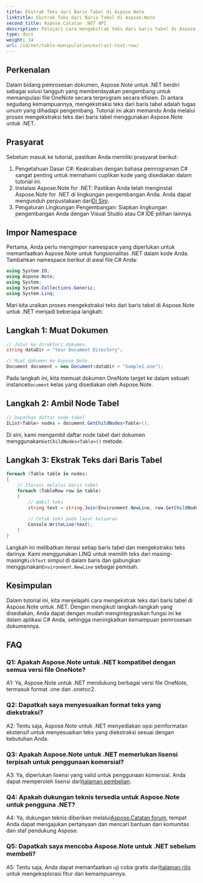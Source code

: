 ```yaml
---
title: Ekstrak Teks dari Baris Tabel di Aspose.Note
linktitle: Ekstrak Teks dari Baris Tabel di Aspose.Note
second_title: Aspose.Catatan .NET API
description: Pelajari cara mengekstrak teks dari baris tabel di Aspose.Note untuk .NET dengan tutorial komprehensif ini.
type: docs
weight: 14
url: /id/net/table-manipulation/extract-text-row/
---
```

## Perkenalan

Dalam bidang pemrosesan dokumen, Aspose.Note untuk .NET berdiri sebagai solusi tangguh yang memberdayakan pengembang untuk memanipulasi file OneNote secara terprogram secara efisien. Di antara segudang kemampuannya, mengekstraksi teks dari baris tabel adalah tugas umum yang dihadapi pengembang. Tutorial ini akan memandu Anda melalui proses mengekstraksi teks dari baris tabel menggunakan Aspose.Note untuk .NET.

## Prasyarat

Sebelum masuk ke tutorial, pastikan Anda memiliki prasyarat berikut:

1. Pengetahuan Dasar C#: Keakraban dengan bahasa pemrograman C# sangat penting untuk memahami cuplikan kode yang disediakan dalam tutorial ini.
2.  Instalasi Aspose.Note for .NET: Pastikan Anda telah menginstal Aspose.Note for .NET di lingkungan pengembangan Anda. Anda dapat mengunduh perpustakaan dari[Di Sini](https://releases.aspose.com/note/net/).
3. Pengaturan Lingkungan Pengembangan: Siapkan lingkungan pengembangan Anda dengan Visual Studio atau C# IDE pilihan lainnya.

## Impor Namespace

Pertama, Anda perlu mengimpor namespace yang diperlukan untuk memanfaatkan Aspose.Note untuk fungsionalitas .NET dalam kode Anda. Tambahkan namespace berikut di awal file C# Anda:

```csharp
using System.IO;
using Aspose.Note;
using System;
using System.Collections.Generic;
using System.Linq;
```

Mari kita uraikan proses mengekstraksi teks dari baris tabel di Aspose.Note untuk .NET menjadi beberapa langkah:

## Langkah 1: Muat Dokumen

```csharp
// Jalur ke direktori dokumen.
string dataDir = "Your Document Directory";

// Muat dokumen ke Aspose.Note.
Document document = new Document(dataDir + "Sample1.one");
```

 Pada langkah ini, kita memuat dokumen OneNote target ke dalam sebuah instance`Document` kelas yang disediakan oleh Aspose.Note.

## Langkah 2: Ambil Node Tabel

```csharp
// Dapatkan daftar node tabel
IList<Table> nodes = document.GetChildNodes<Table>();
```

 Di sini, kami mengambil daftar node tabel dari dokumen menggunakan`GetChildNodes<Table>()` metode.

## Langkah 3: Ekstrak Teks dari Baris Tabel

```csharp
foreach (Table table in nodes)
{
	// Iterasi melalui baris tabel
	foreach (TableRow row in table)
	{
		// Ambil teks
		string text = string.Join(Environment.NewLine, row.GetChildNodes<RichText>().Select(e => e.Text)) + Environment.NewLine;
   
		// Cetak teks pada layar keluaran
		Console.WriteLine(text);
	}
}
```

 Langkah ini melibatkan iterasi setiap baris tabel dan mengekstraksi teks darinya. Kami menggunakan LINQ untuk memilih teks dari masing-masing`RichText` simpul di dalam baris dan gabungkan menggunakan`Environment.NewLine` sebagai pemisah.

## Kesimpulan

Dalam tutorial ini, kita menjelajahi cara mengekstrak teks dari baris tabel di Aspose.Note untuk .NET. Dengan mengikuti langkah-langkah yang disediakan, Anda dapat dengan mudah mengintegrasikan fungsi ini ke dalam aplikasi C# Anda, sehingga meningkatkan kemampuan pemrosesan dokumennya.

## FAQ

### Q1: Apakah Aspose.Note untuk .NET kompatibel dengan semua versi file OneNote?

A1: Ya, Aspose.Note untuk .NET mendukung berbagai versi file OneNote, termasuk format .one dan .onetoc2.

### Q2: Dapatkah saya menyesuaikan format teks yang diekstraksi?

A2: Tentu saja, Aspose.Note untuk .NET menyediakan opsi pemformatan ekstensif untuk menyesuaikan teks yang diekstraksi sesuai dengan kebutuhan Anda.

### Q3: Apakah Aspose.Note untuk .NET memerlukan lisensi terpisah untuk penggunaan komersial?

 A3: Ya, diperlukan lisensi yang valid untuk penggunaan komersial. Anda dapat memperoleh lisensi dari[halaman pembelian](https://purchase.aspose.com/buy).

### Q4: Apakah dukungan teknis tersedia untuk Aspose.Note untuk pengguna .NET?

 A4: Ya, dukungan teknis diberikan melalui[Aspose.Catatan forum](https://forum.aspose.com/c/note/28), tempat Anda dapat mengajukan pertanyaan dan mencari bantuan dari komunitas dan staf pendukung Aspose.

### Q5: Dapatkah saya mencoba Aspose.Note untuk .NET sebelum membeli?

 A5: Tentu saja, Anda dapat memanfaatkan uji coba gratis dari[halaman rilis](https://releases.aspose.com/) untuk mengeksplorasi fitur dan kemampuannya.